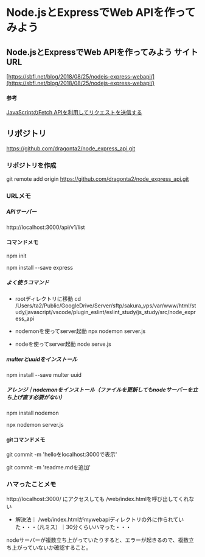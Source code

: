 # Node.jsとExpressでWeb APIを作ってみよう

## Node.jsとExpressでWeb APIを作ってみよう サイトURL
[https://sbfl.net/blog/2018/08/25/nodejs-express-webapi/](https://sbfl.net/blog/2018/08/25/nodejs-express-webapi/)

#### 参考
[JavaScriptのFetch APIを利用してリクエストを送信する](https://sbfl.net/blog/2017/01/29/fetch-api/)

  
## リポジトリ
https://github.com/dragonta2/node_express_api.git

### リポジトリを作成
git remote add origin https://github.com/dragonta2/node_express_api.git


### URLメモ

##### APIサーバー
http://localhost:3000/api/v1/list


#### コマンドメモ

npm init

npm install --save express


##### よく使うコマンド

- rootディレクトリに移動
cd /Users/ta2/Public/GoogleDrive/Server/sftp/sakura_vps/var/www/html/study/javascript/vscode/plugin_eslint/eslint_study/js_study/src/node_express_api

- nodemonを使ってserver起動
npx nodemon server.js

- nodeを使ってserver起動
node serve.js



##### multerとuuidをインストール
npm install --save multer uuid


##### アレンジ｜nodemonをインストール（ファイルを更新してもnodeサーバーを立ち上げ直す必要がない）
npm install nodemon

npx nodemon server.js


#### gitコマンドメモ
git commit -m 'helloをlocalhost:3000で表示'

git commit -m 'readme.mdを追加'


### ハマったことメモ
http://localhost:3000/ にアクセスしても /web/index.htmlを呼び出してくれない
- 解決法｜ /web/index.htmlがmywebapiディレクトリの外に作られていた・・・（凡ミス）｜30分くらいハマった・・・

nodeサーバーが複数立ち上がっていたりすると、エラーが起きるので、複数立ち上がっていないか確認すること。



